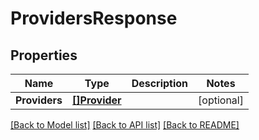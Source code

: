 # ProvidersResponse

## Properties

Name | Type | Description | Notes
------------ | ------------- | ------------- | -------------
**Providers** | [**[]Provider**](Provider.md) |  | [optional] 

[[Back to Model list]](../README.md#documentation-for-models) [[Back to API list]](../README.md#documentation-for-api-endpoints) [[Back to README]](../README.md)


